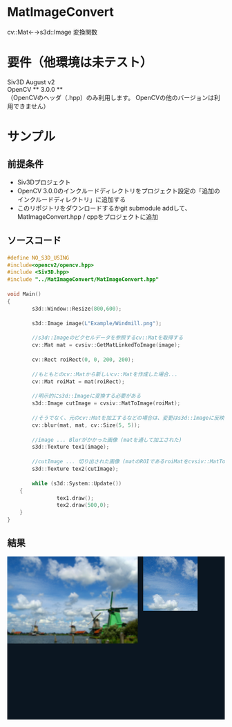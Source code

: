 # MatImageConvert
cv::Mat←→s3d::Image 変換関数

# 要件（他環境は未テスト）
Siv3D August v2  
OpenCV ** 3.0.0 **  
 （OpenCVのヘッダ（.hpp）のみ利用します。
  OpenCVの他のバージョンは利用できません）

# サンプル

## 前提条件

 -  Siv3Dプロジェクト
 -  OpenCV 3.0.0のインクルードディレクトリをプロジェクト設定の「追加のインクルードディレクトリ」に追加する
 - このリポジトリをダウンロードするかgit submodule addして、MatImageConvert.hpp / cppをプロジェクトに追加

## ソースコード
```cpp
#define NO_S3D_USING
#include<opencv2/opencv.hpp>
#include <Siv3D.hpp>
#include "../MatImageConvert/MatImageConvert.hpp"

void Main()
{
        s3d::Window::Resize(800,600);

        s3d::Image image(L"Example/Windmill.png");

        //s3d::Imageのピクセルデータを参照するcv::Matを取得する
        cv::Mat mat = cvsiv::GetMatLinkedToImage(image);        

        cv::Rect roiRect(0, 0, 200, 200);

        //もともとのcv::Matから新しいcv::Matを作成した場合...
        cv::Mat roiMat = mat(roiRect);

        //明示的にs3d::Imageに変換する必要がある
        s3d::Image cutImage = cvsiv::MatToImage(roiMat);

        //そうでなく、元のcv::Matを加工するなどの場合は、変更はs3d::Imageに反映される（同じピクセルデータを参照しているため）
        cv::blur(mat, mat, cv::Size(5, 5));
        
        //image ... Blurがかかった画像 (matを通して加工された) 
        s3d::Texture tex1(image);

        //cutImage ... 切り出された画像 (matのROIであるroiMatをcvsiv::MatToImageでs3d::Imageへ変換した)
        s3d::Texture tex2(cutImage);

        while (s3d::System::Update())
	{
                tex1.draw();
                tex2.draw(500,0);
	}
}
```

## 結果
![Image](https://github.com/saji-spoon/MatImageConvert/blob/img/windmill.png)

